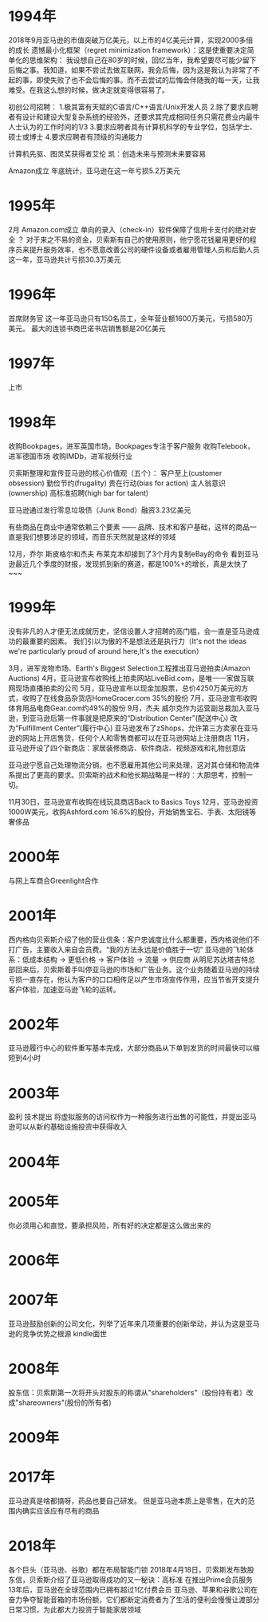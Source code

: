 # 1994年
2018年9月亚马逊的市值突破万亿美元，以上市的4亿美元计算，实现2000多倍的成长
遗憾最小化框架（regret minimization framework）：这是使重要决定简单化的思维架构：
    我设想自己在80岁的时候，回忆当年，我希望要尽可能少留下后悔之事。我知道，如果不尝试去做互联网，我会后悔，因为这是我认为非常了不起的事，即使失败了也不会后悔的事。而不去尝试的后悔会伴随我的每一天，让我难受。在我这么想的时候，做决定就变得很容易了。

初创公司招聘：
1.极其富有天赋的C语言/C++语言/Unix开发人员
2.除了要求应聘者有设计和建设大型复杂系统的经验外，还要求其完成相同任务只需花费业内最牛人士认为的工作时间的1/3
3.要求应聘者具有计算机科学的专业学位，包括学士、硕士或博士
4.要求应聘者有顶级的沟通能力

计算机先驱、图灵奖获得者艾伦 凯：创造未来与预测未来要容易

Amazon成立
年底统计，亚马逊在这一年亏损5.2万美元


# 1995年
2月 Amazon.com成立
单向的录入（check-in）软件保障了信用卡支付的绝对安全 ？
对于来之不易的资金，贝索斯有自己的使用原则，他宁愿花钱雇用更好的程序员来提升服务效率，也不愿意改善公司的硬件设备或者雇用管理人员和后勤人员
这一年，亚马逊共计亏损30.3万美元

# 1996年
首席财务官
这一年亚马逊只有150名员工，全年营业额1600万美元，亏损580万美元。
最大的连锁书商巴诺书店销售额是20亿美元

# 1997年
上市

# 1998年
收购Bookpages，进军英国市场，Bookpages专注于客户服务
收购Telebook，进军德国市场
收购IMDb，进军视频行业

贝索斯整理和宣传亚马逊的核心价值观（五个）：
客户至上(customer obsession)
勤俭节约(frugality)
贵在行动(bias for action)
主人翁意识(ownership)
高标准招聘(high bar for talent)

亚马逊通过发行零息垃圾债（Junk Bond）融资3.23亿美元

有些商品在商业中通常依赖三个要素 —— 品牌、技术和客户基础，这样的商品一直是我们想要涉足的领域，而音乐天然就是这样的领域

12月，乔尔 斯皮格尔和杰夫 布莱克本却接到了3个月内复制eBay的命令
看到亚马逊最近几个季度的财报，发现抓到新的赛道，都是100%+的增长，真是太快了~~~


# 1999年
没有非凡的人才便无法成就历史，坚信设置人才招聘的高门槛，会一直是亚马逊成功的最重要的因素。
我们引以为傲的不是想法还是执行力（It's not the ideas we're particularly proud of around here,It's the execution）

3月，进军宠物市场、Earth's Biggest Selection工程推出亚马逊拍卖(Amazon Auctions)
4月，亚马逊宣布收购线上拍卖网站LiveBid.com，是唯一一家做互联网现场直播拍卖的公司
5月，亚马逊宣布以现金加股票，总价4250万美元的方式，收购了在线食品杂货店HomeGrocer.com 35%的股份
7月，亚马逊宣布收购体育用品电商Gear.com约49%的股份
9月，杰夫 威尔克作为运营副总裁加入亚马逊，到亚马逊后第一件事就是把原来的“Distribution Center”(配送中心) 改为“Fulfillment Center”(履行中心)
    亚马逊发布了zShops，允许第三方卖家在亚马逊的网站上开店售货，任何个人和零售商都可以在亚马逊网站上注册商店
11月，亚马逊开设了四个新商店：家居装修商店、软件商店、视频游戏和礼物创意店

亚马逊宁愿自己处理物流分销，也不愿雇用其他公司来处理，这对其仓储和物流体系提出了更高的要求。贝索斯的战术和他长期战略是一样的：大胆思考，控制一切。

11月30日，亚马逊宣布收购在线玩具商店Back to Basics Toys
12月，亚马逊投资1000W美元，收购Ashford.com 16.6%的股份，开始销售宝石、手表、太阳镜等奢侈品


# 2000年
与网上车商合Greenlight合作


# 2001年
西内格向贝索斯介绍了他的营业信条：客户忠诚度比什么都重要，西内格说他们不打广告，主要收入来自会员费。“我的方法永远是价值胜于一切”
亚马逊的飞轮体系：低成本结构 -> 更低价格 -> 客户体验 -> 流量 -> 供应商
从明尼苏达塔吉特总部回来后，贝索斯着手叫停亚马逊的市场和广告业务。这个业务随着亚马逊的持续亏损一直存在，他认为客户的口口相传足以产生市场宣传作用，应当节省开支提升客户体验，加速亚马逊飞轮的运转。


# 2002年
亚马逊履行中心的软件重写基本完成，大部分商品从下单到发货的时间最快可以缩短到4小时
# 2003年
盈利
技术提出 将虚拟服务的访问权作为一种服务进行出售的可能性，并提出亚马逊可以从新的基础设施投资中获得收入

# 2004年
# 2005年
你必须用心和直觉，要承担风险，所有好的决定都是这么做出来的
# 2006年

# 2007年
亚马逊鼓励创新的公司文化，列举了近年来几项重要的创新举动，并认为这是亚马逊的竞争优势之根源
kindle面世

# 2008年
股东信：贝索斯第一次将开头对股东的称谓从"shareholders"（股份持有者）改成"shareowners"(股份的所有者)
# 2009年

# 2017年
亚马逊真是啥都搞呀，药品也要自己研发。
但是亚马逊本质上是零售，在大的范围内确实应该应有尽有的商品
# 2018年
各个巨头（亚马逊、谷歌）都在布局智能门锁
2018年4月18日，贝索斯发布致股东信，贝索斯介绍了亚马逊取得成功的又一秘诀：高标准
在推出Prime会员服务13年后，亚马逊在全球范围内已拥有超过1亿付费会员
亚马逊、苹果和谷歌公司在奋力争夺智能音箱的市场份额，它们都断定消费者为了生活的便利会慢慢让渡部分日常习惯，为此都大力投资于智能家居领域

